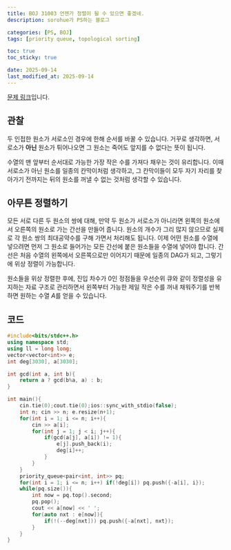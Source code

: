```yaml
---
title: BOJ 31003 언젠가 정렬이 될 수 있으면 좋겠네.
description: sorohue가 PS하는 블로그

categories: [PS, BOJ]
tags: [priority queue, topological sorting]

toc: true
toc_sticky: true

date: 2025-09-14
last_modified_at: 2025-09-14
---
```


[문제 링크](https://boj.kr/31003)입니다.

## 관찰

두 인접한 원소가 서로소인 경우에 한해 순서를 바꿀 수 있습니다. 거꾸로 생각하면, 서로소가 **아닌** 원소가 튀어나오면 그 원소는 죽어도 앞지를 수 없다는 뜻이 됩니다.

수열의 맨 앞부터 순서대로 가능한 가장 작은 수를 가져다 채우는 것이 유리합니다. 이때 서로소가 아닌 원소를 일종의 칸막이처럼 생각하고, 그 칸막이들이 모두 자기 자리를 찾아가기 전까지는 뒤의 원소를 꺼낼 수 없는 것처럼 생각할 수 있습니다.

## 아무튼 정렬하기

모든 서로 다른 두 원소의 쌍에 대해, 만약 두 원소가 서로소가 아니라면 왼쪽의 원소에서 오른쪽의 원소로 가는 간선을 만들어 줍니다. 원소의 개수가 그리 많지 않으므로 실제로 각 원소 쌍의 최대공약수를 구해 가면서 처리해도 됩니다. 이제 어떤 원소를 수열에 넣으려면 먼저 그 원소로 들어가는 모든 간선에 붙은 원소들을 수열에 넣어야 합니다. 간선은 처음 수열의 왼쪽에서 오른쪽으로만 이어지기 때문에 일종의 DAG가 되고, 그렇기에 위상 정렬이 가능합니다.

원소들을 위상 정렬한 후에, 진입 차수가 0인 정점들을 우선순위 큐와 같이 정렬성을 유지하는 자료 구조로 관리하면서 왼쪽부터 가능한 제일 작은 수를 꺼내 채워주기를 반복하면 원하는 수열 $A$를 얻을 수 있습니다.

## 코드

```cpp
#include<bits/stdc++.h>
using namespace std;
using ll = long long;
vector<vector<int>> e;
int deg[3030], a[3030];

int gcd(int a, int b){
    return a ? gcd(b%a, a) : b;
}

int main(){
    cin.tie(0);cout.tie(0);ios::sync_with_stdio(false);
    int n; cin >> n; e.resize(n+1);
    for(int i = 1; i <= n; i++){
        cin >> a[i];
        for(int j = 1; j < i; j++){
            if(gcd(a[j], a[i]) != 1){
                e[j].push_back(i);
                deg[i]++;
            }
        }
    }
    priority_queue<pair<int, int>> pq;
    for(int i = 1; i <= n; i++) if(!deg[i]) pq.push({-a[i], i});
    while(pq.size()){
        int now = pq.top().second;
        pq.pop();
        cout << a[now] << ' ';
        for(auto nxt : e[now]){
            if(!(--deg[nxt])) pq.push({-a[nxt], nxt});
        }
    }
}
```
